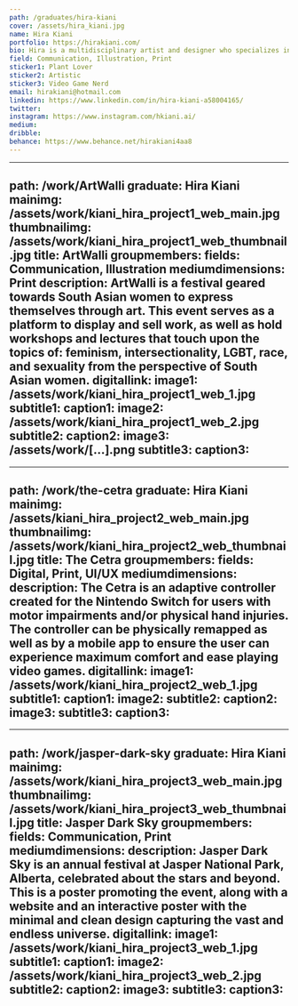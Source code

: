 ```yaml
---
path: /graduates/hira-kiani
cover: /assets/hira_kiani.jpg
name: Hira Kiani
portfolio: https://hirakiani.com/
bio: Hira is a multidisciplinary artist and designer who specializes in print and communication design. She is passionate about creating engaging work across multiple platforms and uses design as a vehicle to communicate an experience. While she enjoys the aesthetics of design, she likes to similarly focus on designing for social change and having a positive impact on society. Hira also implements her visual arts background into creating with other mediums: from drawing, to crafting, to sewing and costuming. Most of the time, though, you’ll find her playing the latest video games.
field: Communication, Illustration, Print
sticker1: Plant Lover
sticker2: Artistic 
sticker3: Video Game Nerd
email: hirakiani@hotmail.com
linkedin: https://www.linkedin.com/in/hira-kiani-a58004165/
twitter:
instagram: https://www.instagram.com/hkiani.ai/
medium:
dribble:
behance: https://www.behance.net/hirakiani4aa8
---
```


---
path: /work/ArtWalli
graduate: Hira Kiani
mainimg: /assets/work/kiani_hira_project1_web_main.jpg
thumbnailimg: /assets/work/kiani_hira_project1_web_thumbnail.jpg
title: ArtWalli
groupmembers:
fields: Communication, Illustration
mediumdimensions: Print
description: ArtWalli is a festival geared towards South Asian women to express themselves through art. This event serves as a platform to display and sell work, as well as hold workshops and lectures that touch upon the topics of: feminism, intersectionality, LGBT, race, and sexuality from the perspective of South Asian women.
digitallink: 
image1: /assets/work/kiani_hira_project1_web_1.jpg
subtitle1: 
caption1:
image2: /assets/work/kiani_hira_project1_web_2.jpg
subtitle2:
caption2:
image3: /assets/work/[...].png
subtitle3:
caption3:
---

---
path: /work/the-cetra
graduate: Hira Kiani
mainimg: /assets/kiani_hira_project2_web_main.jpg
thumbnailimg: /assets/work/kiani_hira_project2_web_thumbnail.jpg
title: The Cetra
groupmembers:
fields: Digital, Print, UI/UX
mediumdimensions:
description: The Cetra is an adaptive controller created for the Nintendo Switch for users with motor impairments and/or physical hand injuries. The controller can be physically remapped as well as by a mobile app to ensure the user can experience maximum comfort and ease playing video games. 
digitallink:
image1: /assets/work/kiani_hira_project2_web_1.jpg
subtitle1:
caption1:
image2: 
subtitle2:
caption2:
image3: 
subtitle3:
caption3:
---

---
path: /work/jasper-dark-sky
graduate: Hira Kiani
mainimg: /assets/work/kiani_hira_project3_web_main.jpg
thumbnailimg: /assets/work/kiani_hira_project3_web_thumbnail.jpg
title: Jasper Dark Sky
groupmembers:
fields: Communication, Print
mediumdimensions:
description: Jasper Dark Sky is an annual festival at Jasper National Park, Alberta, celebrated about the stars and beyond. This is a poster promoting the event, along with a website and an interactive poster with the minimal and clean design capturing the vast and endless universe.
digitallink:
image1: /assets/work/kiani_hira_project3_web_1.jpg
subtitle1:
caption1:
image2: /assets/work/kiani_hira_project3_web_2.jpg
subtitle2:
caption2:
image3: 
subtitle3:
caption3:
---
